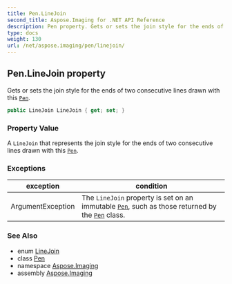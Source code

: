 ```yaml
---
title: Pen.LineJoin
second_title: Aspose.Imaging for .NET API Reference
description: Pen property. Gets or sets the join style for the ends of two consecutive lines drawn with this Pen
type: docs
weight: 130
url: /net/aspose.imaging/pen/linejoin/
---
```

## Pen.LineJoin property

Gets or sets the join style for the ends of two consecutive lines drawn with this [`Pen`](../).

```csharp
public LineJoin LineJoin { get; set; }
```

### Property Value

A `LineJoin` that represents the join style for the ends of two consecutive lines drawn with this [`Pen`](../).

### Exceptions

| exception | condition |
| --- | --- |
| ArgumentException | The `LineJoin` property is set on an immutable [`Pen`](../), such as those returned by the [`Pen`](../) class. |

### See Also

* enum [LineJoin](../../linejoin/)
* class [Pen](../)
* namespace [Aspose.Imaging](../../pen/)
* assembly [Aspose.Imaging](../../../)


